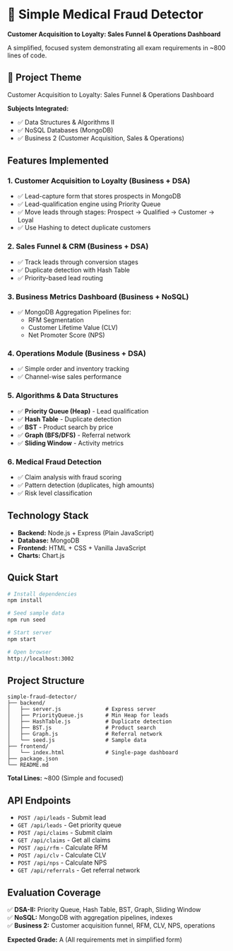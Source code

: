 # 🏥 Simple Medical Fraud Detector

**Customer Acquisition to Loyalty: Sales Funnel & Operations Dashboard**

A simplified, focused system demonstrating all exam requirements in ~800 lines of code.

## 🎯 Project Theme
Customer Acquisition to Loyalty: Sales Funnel & Operations Dashboard

**Subjects Integrated:**
- ✅ Data Structures & Algorithms II
- ✅ NoSQL Databases (MongoDB)
- ✅ Business 2 (Customer Acquisition, Sales & Operations)

## Features Implemented

### 1. Customer Acquisition to Loyalty (Business + DSA)
- ✅ Lead-capture form that stores prospects in MongoDB
- ✅ Lead-qualification engine using Priority Queue
- ✅ Move leads through stages: Prospect → Qualified → Customer → Loyal
- ✅ Use Hashing to detect duplicate customers

### 2. Sales Funnel & CRM (Business + DSA)
- ✅ Track leads through conversion stages
- ✅ Duplicate detection with Hash Table
- ✅ Priority-based lead routing

### 3. Business Metrics Dashboard (Business + NoSQL)
- ✅ MongoDB Aggregation Pipelines for:
  - RFM Segmentation
  - Customer Lifetime Value (CLV)
  - Net Promoter Score (NPS)

### 4. Operations Module (Business + DSA)
- ✅ Simple order and inventory tracking
- ✅ Channel-wise sales performance

### 5. Algorithms & Data Structures
- ✅ **Priority Queue (Heap)** - Lead qualification
- ✅ **Hash Table** - Duplicate detection
- ✅ **BST** - Product search by price
- ✅ **Graph (BFS/DFS)** - Referral network
- ✅ **Sliding Window** - Activity metrics

### 6. Medical Fraud Detection
- ✅ Claim analysis with fraud scoring
- ✅ Pattern detection (duplicates, high amounts)
- ✅ Risk level classification

## Technology Stack

- **Backend:** Node.js + Express (Plain JavaScript)
- **Database:** MongoDB
- **Frontend:** HTML + CSS + Vanilla JavaScript
- **Charts:** Chart.js

## Quick Start

```bash
# Install dependencies
npm install

# Seed sample data
npm run seed

# Start server
npm start

# Open browser
http://localhost:3002
```

## Project Structure

```
simple-fraud-detector/
├── backend/
│   ├── server.js              # Express server
│   ├── PriorityQueue.js       # Min Heap for leads
│   ├── HashTable.js           # Duplicate detection
│   ├── BST.js                 # Product search
│   ├── Graph.js               # Referral network
│   └── seed.js                # Sample data
├── frontend/
│   └── index.html             # Single-page dashboard
├── package.json
└── README.md
```

**Total Lines:** ~800 (Simple and focused)

## API Endpoints

- `POST /api/leads` - Submit lead
- `GET /api/leads` - Get priority queue
- `POST /api/claims` - Submit claim
- `GET /api/claims` - Get all claims
- `POST /api/rfm` - Calculate RFM
- `POST /api/clv` - Calculate CLV
- `POST /api/nps` - Calculate NPS
- `GET /api/referrals` - Get referral network

## Evaluation Coverage

✅ **DSA-II:** Priority Queue, Hash Table, BST, Graph, Sliding Window  
✅ **NoSQL:** MongoDB with aggregation pipelines, indexes  
✅ **Business 2:** Customer acquisition funnel, RFM, CLV, NPS, operations

**Expected Grade:** A (All requirements met in simplified form)
